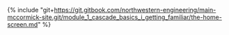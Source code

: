 {% include "git+https://git.gitbook.com/northwestern-engineering/main-mccormick-site.git/module_1_cascade_basics_i_getting_familiar/the-home-screen.md" %}

